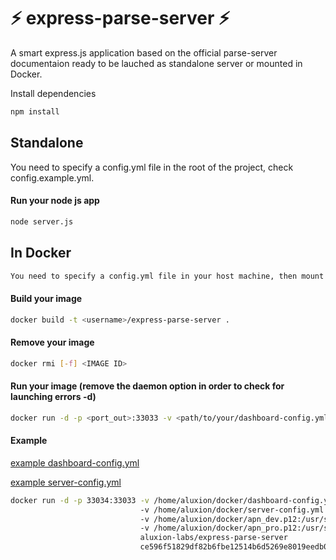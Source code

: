 # :zap: express-parse-server :zap:
A smart express.js application based on the official parse-server documentaion ready to be lauched as standalone server or mounted in Docker.

Install dependencies 
```sh
npm install
```

## Standalone
You need to specify a config.yml file in the root of the project, check config.example.yml.

#### Run your node js app
```sh
node server.js
```

## In Docker
```sh
You need to specify a config.yml file in your host machine, then mount it when launching the container, check config.example.yml.
```
#### Build your image
```sh
docker build -t <username>/express-parse-server .
```
#### Remove your image
```sh
docker rmi [-f] <IMAGE ID>
```
#### Run your image (remove the daemon option in order to check for launching errors -d)
```sh
docker run -d -p <port_out>:33033 -v <path/to/your/dashboard-config.yml>:/usr/src/app/dashboard-config.yml -v <path/to/your/server-config.yml>:/usr/src/app/server-config.yml <username>/express-parse-server
```

#### Example

[example dashboard-config.yml](https://github.com/aluxion-labs/express-parse-server/blob/master/dashboard-config.example.yml)

[example server-config.yml](https://github.com/aluxion-labs/express-parse-server/blob/master/server-config.example.yml)

```sh
docker run -d -p 33034:33033 -v /home/aluxion/docker/dashboard-config.yml:/usr/src/app/dashboard-config.yml 
                             -v /home/aluxion/docker/server-config.yml:/usr/src/app/server-config.yml 
                             -v /home/aluxion/docker/apn_dev.p12:/usr/src/app/apn_dev.p12 
                             -v /home/aluxion/docker/apn_pro.p12:/usr/src/app/apn_pro.p12  
                             aluxion-labs/express-parse-server
                             ce596f51829df82b6fbe12514b6d5269e8019eedb00cc60d1176d4e54f62a653
```
